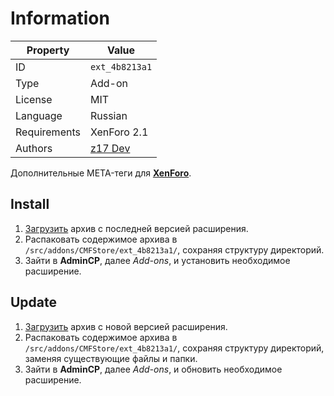 # Information

| Property     | Value                                              |
| ------------ | -------------------------------------------------- |
| ID           | `ext_4b8213a1`                                     |
| Type         | Add-on                                             |
| License      | MIT                                                |
| Language     | Russian                                            |
| Requirements | XenForo 2.1                                        |
| Authors      | [z17 Dev](mailto:mail@z17.dev)                     |

Дополнительные META-теги для [**XenForo**](https://xenforo.com).

## Install

1. [Загрузить](https://github.com/cmfstore/xenforo-ext-metatag/tags) архив с последней версией расширения.
2. Распаковать содержимое архива в `/src/addons/CMFStore/ext_4b8213a1/`, сохраняя структуру директорий.
3. Зайти в **AdminCP**, далее *Add-ons*, и установить необходимое расширение.

## Update

1. [Загрузить](https://github.com/cmfstore/xenforo-ext-metatag/tags) архив с новой версией расширения.
2. Распаковать содержимое архива в `/src/addons/CMFStore/ext_4b8213a1/`, сохраняя структуру директорий, заменяя существующие файлы и папки.
3. Зайти в **AdminCP**, далее *Add-ons*, и обновить необходимое расширение.
